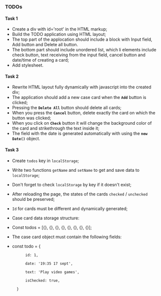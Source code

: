 ### TODOs

#### Task 1

- Create a div with id='root' in the HTML markup;
- Build the TODO application using HTML layout;
- The top part of the applocation should include a block with Input field, Add button and Delete all button.
- The bottom part should include unordered list, which li elements include check button, text receiving from the input field, cancel button and date/time of creating a card;
- Add stylesheet.

#### Task 2
- Rewrite HTML layout fully dynamically with javascript into the created div;
- The application should add a new case card when the **`Add`** button is clicked;
- Pressing the **`Delete All`** button should delete all cards;
- When you press the **`Cancel`** button, delete exactly the card on which the button was clicked;
- When you click on **`Check`** button it will change the background color of the card and strikethrough the text inside it;
- The field with the date is generated automatically with using the **`new Date()`** object.

#### Task 3
- Create `todos` key in `localStorage`;
- Write two functions `getName` and `setName` to get and save data to `localStorage`;
- Don't forget to check `localStorage` by key if it doesn't exist;
- After reloading the page, the states of the cards `checked` / `unchecked` should be preserved;
- `Id` for cards must be different and dynamically generated;
- Case card data storage structure:
- Const todos = [{}, {}, {}, {}, {}, {}, {}, {}];
- The case card object must contain the following fields:
- const todo = {  

            id: 1,  

            date: '19:35 17 sept',  

            text: 'Play video games',  

            isChecked: true,  
            
        }